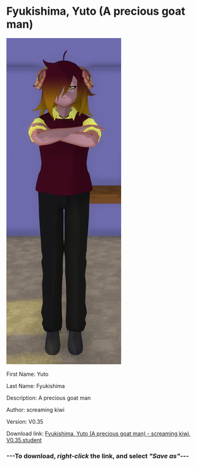 # Fyukishima, Yuto (A precious goat man)

<img src = "https://raw.githubusercontent.com/Arbiter1223/Daigaku-Gurashi-Custom-Students/master/Students/Files/Fyukishima%2C%20Yuto%20(A%20precious%20goat%20man).png">

First Name: Yuto

Last Name: Fyukishima

Description: A precious goat man

Author: screaming kiwi

Version: V0.35

Download link: <a href="https://raw.githubusercontent.com/Arbiter1223/Daigaku-Gurashi-Custom-Students/master/Students/Files/Fyukishima%2C%20Yuto%20(A%20precious%20goat%20man)%20-%20screaming%20kiwi%2C%20V0.35.student">Fyukishima, Yuto (A precious goat man) - screaming kiwi, V0.35.student</a>

### ---**To download, _right-click_ the link, and select _"Save as"_**---

